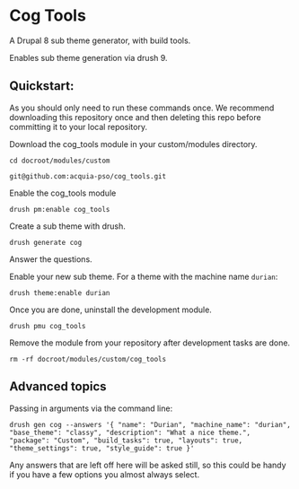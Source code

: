 # Cog Tools

A Drupal 8 sub theme generator, with build tools.

Enables sub theme generation via drush 9.

## Quickstart:

As you should only need to run these commands once. We recommend downloading this repository once and then deleting this repo before committing it to your local repository.
 
Download the cog_tools module in your custom/modules directory.

`cd docroot/modules/custom`

`git@github.com:acquia-pso/cog_tools.git`
 
Enable the cog_tools module

`drush pm:enable cog_tools`

Create a sub theme with drush.

`drush generate cog`

Answer the questions.

Enable your new sub theme. For a theme with the machine name `durian`:

`drush theme:enable durian`

Once you are done, uninstall the development module.

`drush pmu cog_tools`

Remove the module from your repository after development tasks are done.

`rm -rf docroot/modules/custom/cog_tools`


## Advanced topics

Passing in arguments via the command line:

`drush gen cog --answers '{ "name": "Durian", "machine_name": "durian", "base_theme": "classy", "description": "What a nice theme.", "package": "Custom", "build_tasks": true, "layouts": true, "theme_settings": true, "style_guide": true }'`

Any answers that are left off here will be asked still, so this could be handy if you have a few options you almost always select.
